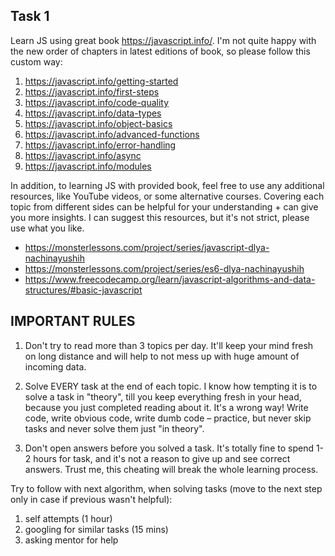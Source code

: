 ## Task 1

Learn JS using great book https://javascript.info/. I'm not quite happy with the new order of chapters in latest editions of book, so please follow this custom way:

1. https://javascript.info/getting-started
2. https://javascript.info/first-steps
3. https://javascript.info/code-quality
4. https://javascript.info/data-types
5. https://javascript.info/object-basics
6. https://javascript.info/advanced-functions
7. https://javascript.info/error-handling
8. https://javascript.info/async
9. https://javascript.info/modules

In addition, to learning JS with provided book, feel free to use any additional resources, like YouTube videos, or some alternative courses. Covering each topic from different sides can be helpful for your understanding + can give you more insights. I can suggest this resources, but it's not strict, please use what you like.

- https://monsterlessons.com/project/series/javascript-dlya-nachinayushih
- https://monsterlessons.com/project/series/es6-dlya-nachinayushih
- https://www.freecodecamp.org/learn/javascript-algorithms-and-data-structures/#basic-javascript

## IMPORTANT RULES

1. Don't try to read more than 3 topics per day. It'll keep your mind fresh on long distance and will help to not mess up with huge amount of incoming data.

2. Solve EVERY task at the end of each topic. I know how tempting it is to solve a task in "theory", till you keep everything fresh in your head, because you just completed reading about it. It's a wrong way! Write code, write obvious code, write dumb code – practice, but never skip tasks and never solve them just "in theory".

3. Don't open answers before you solved a task. It's totally fine to spend 1-2 hours for task, and it's not a reason to give up and see correct answers. Trust me, this cheating will break the whole learning process.

Try to follow with next algorithm, when solving tasks (move to the next step only in case if previous wasn't helpful):

1. self attempts (1 hour)
2. googling for similar tasks (15 mins)
3. asking mentor for help
